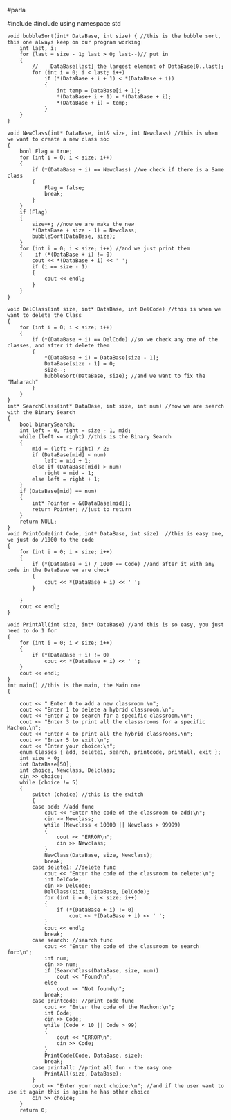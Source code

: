 #parla

#include <iostream>
    #include <ctime>
    using namespace std
    
    void bubbleSort(int* DataBase, int size) { //this is the bubble sort, this one always keep on our program working
        int last, i;
        for (last = size - 1; last > 0; last--)// put in
        {
            //    DataBase[last] the largest element of DataBase[0..last];
            for (int i = 0; i < last; i++)
                if (*(DataBase + i + 1) < *(DataBase + i))
                {
                    int temp = DataBase[i + 1];
                    *(DataBase+ i + 1) = *(DataBase + i);
                    *(DataBase + i) = temp;
                }
        }
    }

    void NewClass(int* DataBase, int& size, int Newclass) //this is when we want to create a new class so:
    {
        bool Flag = true;
        for (int i = 0; i < size; i++)
        {
            if (*(DataBase + i) == Newclass) //we check if there is a Same class
            {
                Flag = false;
                break;
            }
        }
        if (Flag)
        {
            size++; //now we are make the new
            *(DataBase + size - 1) = Newclass;
            bubbleSort(DataBase, size);
        }
        for (int i = 0; i < size; i++) //and we just print them
        {    if (*(DataBase + i) != 0)
            cout << *(DataBase + i) << ' ';
            if (i == size - 1)
            {
                cout << endl;
            }
        }
    }

    void DelClass(int size, int* DataBase, int DelCode) //this is when we want to delete the Class
    {
        for (int i = 0; i < size; i++)
        {
            if (*(DataBase + i) == DelCode) //so we check any one of the classes, and after it delete them
            {
                *(DataBase + i) = DataBase[size - 1];
                DataBase[size - 1] = 0;
                size--;
                bubbleSort(DataBase, size); //and we want to fix the "Maharach"
            }
        }
    }
    int* SearchClass(int* DataBase, int size, int num) //now we are search with the Binary Search
    {
        bool binarySearch;
        int left = 0, right = size - 1, mid;
        while (left <= right) //this is the Binary Search
        {
            mid = (left + right) / 2;
            if (DataBase[mid] < num)
                left = mid + 1;
            else if (DataBase[mid] > num)
                right = mid - 1;
            else left = right + 1;
        }
        if (DataBase[mid] == num) 
        {
            int* Pointer = &(DataBase[mid]);
            return Pointer; //just to return
        }
        return NULL;
    }
    void PrintCode(int Code, int* DataBase, int size)  //this is easy one, we just do /1000 to the code
    {
        for (int i = 0; i < size; i++)
        {
            if (*(DataBase + i) / 1000 == Code) //and after it with any code in the DataBase we are check
            {
                cout << *(DataBase + i) << ' ';
            }

        }
        cout << endl;
    }

    void PrintAll(int size, int* DataBase) //and this is so easy, you just need to do 1 for
    {
        for (int i = 0; i < size; i++)
        {
            if (*(DataBase + i) != 0)
                cout << *(DataBase + i) << ' ';
        }
        cout << endl;
    }
    int main() //this is the main, the Main one
    { 

        cout << " Enter 0 to add a new classroom.\n";
        cout << "Enter 1 to delete a hybrid classroom.\n";
        cout << "Enter 2 to search for a specific classroom.\n";
        cout << "Enter 3 to print all the classsrooms for a specific Machon.\n";
        cout << "Enter 4 to print all the hybrid classrooms.\n";
        cout << "Enter 5 to exit.\n";
        cout << "Enter your choice:\n";
        enum Classes { add, delete1, search, printcode, printall, exit };
        int size = 0;
        int DataBase[50];
        int choice, Newclass, Delclass;
        cin >> choice;
        while (choice != 5)
        {
            switch (choice) //this is the switch
            {
            case add: //add func
                cout << "Enter the code of the classroom to add:\n";
                cin >> Newclass;
                while (Newclass < 10000 || Newclass > 99999)
                {
                    cout << "ERROR\n";
                    cin >> Newclass;
                }
                NewClass(DataBase, size, Newclass);
                break;
            case delete1: //delete func
                cout << "Enter the code of the classroom to delete:\n";
                int DelCode;
                cin >> DelCode;
                DelClass(size, DataBase, DelCode); 
                for (int i = 0; i < size; i++)
                {
                    if (*(DataBase + i) != 0)
                        cout << *(DataBase + i) << ' ';
                }
                cout << endl;
                break;
            case search: //search func
                cout << "Enter the code of the classroom to search for:\n";
                int num;
                cin >> num;
                if (SearchClass(DataBase, size, num))
                    cout << "Found\n";
                else
                    cout << "Not found\n";
                break;
            case printcode: //print code func
                cout << "Enter the code of the Machon:\n";
                int Code;
                cin >> Code;
                while (Code < 10 || Code > 99)
                {
                    cout << "ERROR\n";
                    cin >> Code;
                }
                PrintCode(Code, DataBase, size);
                break;
            case printall: //print all fun - the easy one
                PrintAll(size, DataBase);
            }
            cout << "Enter your next choice:\n"; //and if the user want to use it again this is agian he has other choice
            cin >> choice;
        }
        return 0;
        
      

        
        
        
        
        
        

